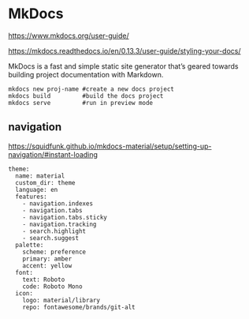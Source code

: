 # MkDocs
https://www.mkdocs.org/user-guide/

https://mkdocs.readthedocs.io/en/0.13.3/user-guide/styling-your-docs/

MkDocs is a fast and simple static site generator that’s geared towards building project documentation with Markdown.
```
mkdocs new proj-name #create a new docs project
mkdocs build         #build the docs project
mkdocs serve         #run in preview mode
```
## navigation
https://squidfunk.github.io/mkdocs-material/setup/setting-up-navigation/#instant-loading
```
theme:
  name: material
  custom_dir: theme
  language: en
  features:
    - navigation.indexes
    - navigation.tabs
    - navigation.tabs.sticky
    - navigation.tracking
    - search.highlight
    - search.suggest
  palette:
    scheme: preference
    primary: amber
    accent: yellow
  font:
    text: Roboto
    code: Roboto Mono
  icon:
    logo: material/library
    repo: fontawesome/brands/git-alt
```
